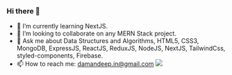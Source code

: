 ### Hi there 👋
- 🌱 I’m currently learning NextJS.
- 👯 I’m looking to collaborate on any MERN Stack project.
- 💬 Ask me about Data Structures and Algorithms, HTML5, CSS3, MongoDB, ExpressJS, ReactJS, ReduxJS, NodeJS, NextJS, TailwindCss, styled-components, Firebase. 
- 📫 How to reach me: damandeep.in@gmail.com
![](https://hit.yhype.me/github/profile?user_id=78254330)
<!--
**dds05/dds05** is a ✨ _special_ ✨ repository because its `README.md` (this file) appears on your GitHub profile.

Here are some ideas to get you started:



- 😄 Pronouns: ...
- ⚡ Fun fact: ...
![](https://komarev.com/ghpvc/?username=your-github-username)
